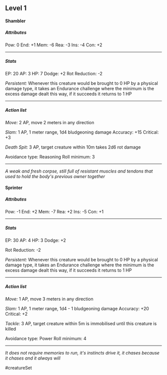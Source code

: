 ## Level 1
#### Shambler

##### Attributes

Pow: 0
End: +1
Mem: -6
Rea: -3
Ins: -4
Con: +2

---
##### Stats

EP: 20
AP: 3
HP: 7
Dodge: +2
Rot Reduction: -2

*Persistent:* Whenever this creature would be brought to 0 HP by a physical damage type, it takes an Endurance challenge where the minimum is the excess damage dealt this way, if it succeeds it returns to 1 HP

---
##### Action list

*Move:* 2 AP, move 2 meters in any direction

*Slam:* 1 AP, 1 meter range, 1d4 bludgeoning damage
Accuracy: +15
Critical: +3

*Death Spit:* 3 AP, target creature within 10m takes 2d6 rot damage

Avoidance type: Reasoning
Roll minimum: 3

---
*A weak and fresh corpse, still full of resistant muscles and tendons that used to hold the body's previous owner together*

#### Sprinter

##### Attributes

Pow: -1
End: +2
Mem: -7
Rea: +2
Ins: -5
Con: +1

---
##### Stats

EP: 30
AP: 4
HP: 3
Dodge: +2

Rot Reduction: -2

*Persistent:* Whenever this creature would be brought to 0 HP by a physical damage type, it takes an Endurance challenge where the minimum is the excess damage dealt this way, if it succeeds it returns to 1 HP

---
##### Action list

*Move:* 1 AP, move 3 meters in any direction

*Slam:* 1 AP, 1 meter range, 1d4 - 1 bludgeoning damage
Accuracy: +20
Critical: +2

*Tackle:* 3 AP, target creature within 5m is immobilised until this creature is killed

Avoidance type: Power
Roll minimum: 4

---
*It does not require memories to run, it's instincts drive it, it chases because it chases and it always will*

#creatureSet 